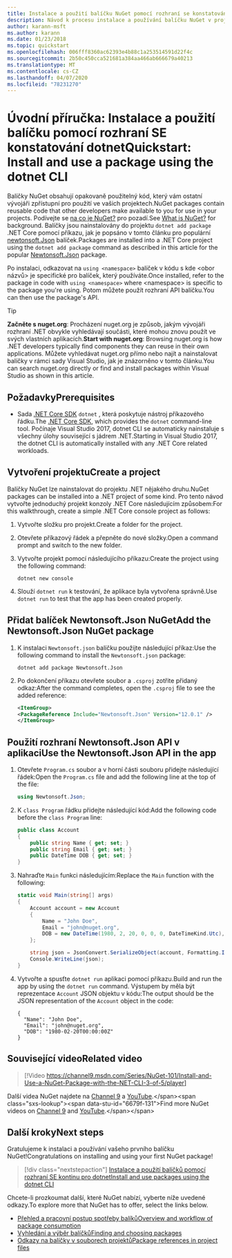 ```yaml
---
title: Instalace a použití balíčku NuGet pomocí rozhraní se konstatování dotnet
description: Návod k procesu instalace a používání balíčku NuGet v projektu .NET Core.
author: karann-msft
ms.author: karann
ms.date: 01/23/2018
ms.topic: quickstart
ms.openlocfilehash: 006fff8360ac62393e4b88c1a253514591d22f4c
ms.sourcegitcommit: 2b50c450cca521681a384aa466ab666679a40213
ms.translationtype: MT
ms.contentlocale: cs-CZ
ms.lasthandoff: 04/07/2020
ms.locfileid: "78231270"
---
```

# <a name="quickstart-install-and-use-a-package-using-the-dotnet-cli"></a><span data-ttu-id="6679f-103">Úvodní příručka: Instalace a použití balíčku pomocí rozhraní SE konstatování dotnet</span><span class="sxs-lookup"><span data-stu-id="6679f-103">Quickstart: Install and use a package using the dotnet CLI</span></span>

<span data-ttu-id="6679f-104">Balíčky NuGet obsahují opakovaně použitelný kód, který vám ostatní vývojáři zpřístupní pro použití ve vašich projektech.</span><span class="sxs-lookup"><span data-stu-id="6679f-104">NuGet packages contain reusable code that other developers make available to you for use in your projects.</span></span> <span data-ttu-id="6679f-105">Podívejte se [na co je NuGet?](../What-is-NuGet.md) pro pozadí.</span><span class="sxs-lookup"><span data-stu-id="6679f-105">See [What is NuGet?](../What-is-NuGet.md) for background.</span></span> <span data-ttu-id="6679f-106">Balíčky jsou nainstalovány do projektu `dotnet add package` .NET Core pomocí příkazu, jak je popsáno v tomto článku pro populární [newtonsoft.Json](https://www.nuget.org/packages/Newtonsoft.Json/) balíček.</span><span class="sxs-lookup"><span data-stu-id="6679f-106">Packages are installed into a .NET Core project using the `dotnet add package` command as described in this article for the popular [Newtonsoft.Json](https://www.nuget.org/packages/Newtonsoft.Json/) package.</span></span>

<span data-ttu-id="6679f-107">Po instalaci, odkazovat na `using <namespace>` balíček v kódu s kde \<obor názvů\> je specifické pro balíček, který používáte.</span><span class="sxs-lookup"><span data-stu-id="6679f-107">Once installed, refer to the package in code with `using <namespace>` where \<namespace\> is specific to the package you're using.</span></span> <span data-ttu-id="6679f-108">Potom můžete použít rozhraní API balíčku.</span><span class="sxs-lookup"><span data-stu-id="6679f-108">You can then use the package's API.</span></span>

> [!Tip]
> <span data-ttu-id="6679f-109">**Začněte s nuget.org**: Procházení nuget.org je způsob, jakým vývojáři rozhraní .NET obvykle vyhledávají součásti, které mohou znovu použít ve svých vlastních aplikacích.</span><span class="sxs-lookup"><span data-stu-id="6679f-109">**Start with nuget.org**: Browsing nuget.org is how .NET developers typically find components they can reuse in their own applications.</span></span> <span data-ttu-id="6679f-110">Můžete vyhledávat nuget.org přímo nebo najít a nainstalovat balíčky v rámci sady Visual Studio, jak je znázorněno v tomto článku.</span><span class="sxs-lookup"><span data-stu-id="6679f-110">You can search nuget.org directly or find and install packages within Visual Studio as shown in this article.</span></span>

## <a name="prerequisites"></a><span data-ttu-id="6679f-111">Požadavky</span><span class="sxs-lookup"><span data-stu-id="6679f-111">Prerequisites</span></span>

- <span data-ttu-id="6679f-112">Sada [.NET Core SDK](https://www.microsoft.com/net/download/) `dotnet` , která poskytuje nástroj příkazového řádku.</span><span class="sxs-lookup"><span data-stu-id="6679f-112">The [.NET Core SDK](https://www.microsoft.com/net/download/), which provides the `dotnet` command-line tool.</span></span> <span data-ttu-id="6679f-113">Počínaje Visual Studio 2017, dotnet CLI se automaticky nainstaluje s všechny úlohy související s jádrem .NET.</span><span class="sxs-lookup"><span data-stu-id="6679f-113">Starting in Visual Studio 2017, the dotnet CLI is automatically installed with any .NET Core related workloads.</span></span>

## <a name="create-a-project"></a><span data-ttu-id="6679f-114">Vytvoření projektu</span><span class="sxs-lookup"><span data-stu-id="6679f-114">Create a project</span></span>

<span data-ttu-id="6679f-115">Balíčky NuGet lze nainstalovat do projektu .NET nějakého druhu.</span><span class="sxs-lookup"><span data-stu-id="6679f-115">NuGet packages can be installed into a .NET project of some kind.</span></span> <span data-ttu-id="6679f-116">Pro tento návod vytvořte jednoduchý projekt konzoly .NET Core následujícím způsobem:</span><span class="sxs-lookup"><span data-stu-id="6679f-116">For this walkthrough, create a simple .NET Core console project as follows:</span></span>

1. <span data-ttu-id="6679f-117">Vytvořte složku pro projekt.</span><span class="sxs-lookup"><span data-stu-id="6679f-117">Create a folder for the project.</span></span>

1. <span data-ttu-id="6679f-118">Otevřete příkazový řádek a přepněte do nové složky.</span><span class="sxs-lookup"><span data-stu-id="6679f-118">Open a command prompt and switch to the new folder.</span></span>

1. <span data-ttu-id="6679f-119">Vytvořte projekt pomocí následujícího příkazu:</span><span class="sxs-lookup"><span data-stu-id="6679f-119">Create the project using the following command:</span></span>

    ```dotnetcli
    dotnet new console
    ```

1. <span data-ttu-id="6679f-120">Slouží `dotnet run` k testování, že aplikace byla vytvořena správně.</span><span class="sxs-lookup"><span data-stu-id="6679f-120">Use `dotnet run` to test that the app has been created properly.</span></span>

## <a name="add-the-newtonsoftjson-nuget-package"></a><span data-ttu-id="6679f-121">Přidat balíček Newtonsoft.Json NuGet</span><span class="sxs-lookup"><span data-stu-id="6679f-121">Add the Newtonsoft.Json NuGet package</span></span>

1. <span data-ttu-id="6679f-122">K instalaci `Newtonsoft.json` balíčku použijte následující příkaz:</span><span class="sxs-lookup"><span data-stu-id="6679f-122">Use the following command to install the `Newtonsoft.json` package:</span></span>

    ```dotnetcli
    dotnet add package Newtonsoft.Json
    ```

2. <span data-ttu-id="6679f-123">Po dokončení příkazu otevřete soubor a `.csproj` zotřite přidaný odkaz:</span><span class="sxs-lookup"><span data-stu-id="6679f-123">After the command completes, open the `.csproj` file to see the added reference:</span></span>

    ```xml
   <ItemGroup>
    <PackageReference Include="Newtonsoft.Json" Version="12.0.1" />
   </ItemGroup>
    ```

## <a name="use-the-newtonsoftjson-api-in-the-app"></a><span data-ttu-id="6679f-124">Použití rozhraní Newtonsoft.Json API v aplikaci</span><span class="sxs-lookup"><span data-stu-id="6679f-124">Use the Newtonsoft.Json API in the app</span></span>

1. <span data-ttu-id="6679f-125">Otevřete `Program.cs` soubor a v horní části souboru přidejte následující řádek:</span><span class="sxs-lookup"><span data-stu-id="6679f-125">Open the `Program.cs` file and add the following line at the top of the file:</span></span>

    ```cs
    using Newtonsoft.Json;
    ```

1. <span data-ttu-id="6679f-126">K `class Program` řádku přidejte následující kód:</span><span class="sxs-lookup"><span data-stu-id="6679f-126">Add the following code before the `class Program` line:</span></span>

    ```cs
    public class Account
    {
        public string Name { get; set; }
        public string Email { get; set; }
        public DateTime DOB { get; set; }
    }
    ```

1. <span data-ttu-id="6679f-127">Nahraďte `Main` funkci následujícím:</span><span class="sxs-lookup"><span data-stu-id="6679f-127">Replace the `Main` function with the following:</span></span>

    ```cs
    static void Main(string[] args)
    {
        Account account = new Account
        {
            Name = "John Doe",
            Email = "john@nuget.org",
            DOB = new DateTime(1980, 2, 20, 0, 0, 0, DateTimeKind.Utc),
        };

        string json = JsonConvert.SerializeObject(account, Formatting.Indented);
        Console.WriteLine(json);
    }
    ```

1. <span data-ttu-id="6679f-128">Vytvořte a spusťte `dotnet run` aplikaci pomocí příkazu.</span><span class="sxs-lookup"><span data-stu-id="6679f-128">Build and run the app by using the `dotnet run` command.</span></span> <span data-ttu-id="6679f-129">Výstupem by měla být reprezentace `Account` JSON objektu v kódu:</span><span class="sxs-lookup"><span data-stu-id="6679f-129">The output should be the JSON representation of the `Account` object in the code:</span></span>

    ```output
    {
      "Name": "John Doe",
      "Email": "john@nuget.org",
      "DOB": "1980-02-20T00:00:00Z"
    }
    ```
## <a name="related-video"></a><span data-ttu-id="6679f-130">Související video</span><span class="sxs-lookup"><span data-stu-id="6679f-130">Related video</span></span>

> [!Video https://channel9.msdn.com/Series/NuGet-101/Install-and-Use-a-NuGet-Package-with-the-NET-CLI-3-of-5/player]

<span data-ttu-id="6679f-131">Další videa NuGet najdete na [Channel 9](https://channel9.msdn.com/Series/NuGet-101) a [YouTube](https://www.youtube.com/playlist?list=PLdo4fOcmZ0oVLvfkFk8O9h6v2Dcdh2bh_).</span><span class="sxs-lookup"><span data-stu-id="6679f-131">Find more NuGet videos on [Channel 9](https://channel9.msdn.com/Series/NuGet-101) and [YouTube](https://www.youtube.com/playlist?list=PLdo4fOcmZ0oVLvfkFk8O9h6v2Dcdh2bh_).</span></span>

## <a name="next-steps"></a><span data-ttu-id="6679f-132">Další kroky</span><span class="sxs-lookup"><span data-stu-id="6679f-132">Next steps</span></span>

<span data-ttu-id="6679f-133">Gratulujeme k instalaci a používání vašeho prvního balíčku NuGet!</span><span class="sxs-lookup"><span data-stu-id="6679f-133">Congratulations on installing and using your first NuGet package!</span></span>

> [!div class="nextstepaction"]
> [<span data-ttu-id="6679f-134">Instalace a použití balíčků pomocí rozhraní SE kontinu pro dotnet</span><span class="sxs-lookup"><span data-stu-id="6679f-134">Install and use packages using the dotnet CLI</span></span>](../consume-packages/install-use-packages-dotnet-cli.md)

<span data-ttu-id="6679f-135">Chcete-li prozkoumat další, které NuGet nabízí, vyberte níže uvedené odkazy.</span><span class="sxs-lookup"><span data-stu-id="6679f-135">To explore more that NuGet has to offer, select the links below.</span></span>

- [<span data-ttu-id="6679f-136">Přehled a pracovní postup spotřeby balíků</span><span class="sxs-lookup"><span data-stu-id="6679f-136">Overview and workflow of package consumption</span></span>](../consume-packages/overview-and-workflow.md)
- [<span data-ttu-id="6679f-137">Vyhledání a výběr balíčků</span><span class="sxs-lookup"><span data-stu-id="6679f-137">Finding and choosing packages</span></span>](../consume-packages/finding-and-choosing-packages.md)
- [<span data-ttu-id="6679f-138">Odkazy na balíčky v souborech projektů</span><span class="sxs-lookup"><span data-stu-id="6679f-138">Package references in project files</span></span>](../consume-packages/package-references-in-project-files.md)
